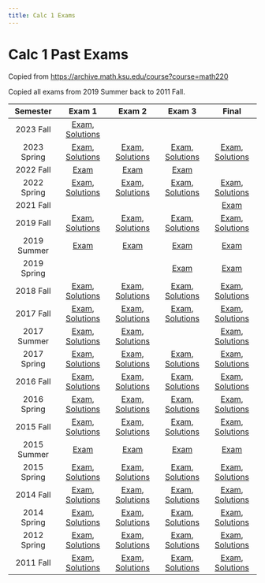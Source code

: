 ```yaml
---
title: Calc 1 Exams
---
```


# Calc 1 Past Exams

Copied from <https://archive.math.ksu.edu/course?course=math220>

Copied all exams from 2019 Summer back to 2011 Fall.

|Semester|Exam 1|Exam 2|Exam 3|Final|
|:---:|:---:|:---:|:---:|:---:|
| 2023 Fall | [Exam](./exams/2023-fall-exam1.pdf), [Solutions](./exams/2023-fall-exam1-sol.pdf) |  |  |  | 
| 2023 Spring | [Exam](./exams/2023-spring-exam1.pdf), [Solutions](./exams/2023-spring-exam1-sol.pdf) | [Exam](./exams/2023-spring-exam2.pdf), [Solutions](./exams/2023-spring-exam2-sol.pdf) | [Exam](./exams/2023-spring-exam3.pdf), [Solutions](./exams/2023-spring-exam3-sol.pdf) | [Exam](./exams/2023-spring-final.pdf), [Solutions](./exams/2023-spring-final-sol.pdf) | 
| 2022 Fall | [Exam](./exams/2022-fall-exam1.pdf) | [Exam](./exams/2022-fall-exam2.pdf) | [Exam](./exams/2022-fall-exam3.pdf) |  | 
| 2022 Spring | [Exam](./exams/2022-spring-exam1.pdf), [Solutions](./exams/2022-spring-exam1-sol.pdf) | [Exam](./exams/2022-spring-exam2.pdf), [Solutions](./exams/2022-spring-exam2-sol.pdf) | [Exam](./exams/2022-spring-exam3.pdf), [Solutions](./exams/2022-spring-exam3-sol.pdf) | [Exam](./exams/2022-spring-final.pdf), [Solutions](./exams/2022-spring-final-sol.pdf) | 
| 2021 Fall |  |  |  | [Exam](./exams/2021-fall-final.pdf) | 
| 2019 Fall | [Exam](./exams/2019-fall-exam1.pdf), [Solutions](./exams/2019-fall-exam1-sol.pdf) | [Exam](./exams/2019-fall-exam2.pdf), [Solutions](./exams/2019-fall-exam2-sol.pdf) | [Exam](./exams/2019-fall-exam3.pdf), [Solutions](./exams/2019-fall-exam3-sol.pdf) | [Exam](./exams/2019-fall-final.pdf), [Solutions](./exams/2019-fall-final-sol.pdf) | 
| 2019 Summer | [Exam](./exams/2019-summer-exam1.pdf) | [Exam](./exams/2019-summer-exam2.pdf) | [Exam](./exams/2019-summer-exam3.pdf) | [Exam](./exams/2019-summer-final.pdf) | 
| 2019 Spring |  |  | [Exam](./exams/2019-spring-exam3.pdf) | [Exam](./exams/2019-spring-final.pdf) | 
| 2018 Fall | [Exam](./exams/2018-fall-exam1.pdf), [Solutions](./exams/2018-fall-exam1-sol.pdf) | [Exam](./exams/2018-fall-exam2.pdf), [Solutions](./exams/2018-fall-exam2-sol.pdf) | [Exam](./exams/2018-fall-exam3.pdf), [Solutions](./exams/2018-fall-exam3-sol.pdf) | [Exam](./exams/2018-fall-final.pdf), [Solutions](./exams/2018-fall-final-sol.pdf) | 
| 2017 Fall | [Exam](./exams/2017-fall-exam1.pdf), [Solutions](./exams/2017-fall-exam1-sol.pdf) | [Exam](./exams/2017-fall-exam2.pdf), [Solutions](./exams/2017-fall-exam2-sol.pdf) | [Exam](./exams/2017-fall-exam3.pdf), [Solutions](./exams/2017-fall-exam3-sol.pdf) | [Exam](./exams/2017-fall-final.pdf), [Solutions](./exams/2017-fall-final-sol.pdf) | 
| 2017 Summer | [Exam](./exams/2017-summer-exam1.pdf), [Solutions](./exams/2017-summer-exam1-sol.pdf) | [Exam](./exams/2017-summer-exam2.pdf), [Solutions](./exams/2017-summer-exam2-sol.pdf) |  | [Exam](./exams/2017-summer-final.pdf), [Solutions](./exams/2017-summer-final-sol.pdf) | 
| 2017 Spring | [Exam](./exams/2017-spring-exam1.pdf), [Solutions](./exams/2017-spring-exam1-sol.pdf) | [Exam](./exams/2017-spring-exam2.pdf), [Solutions](./exams/2017-spring-exam2-sol.pdf) | [Exam](./exams/2017-spring-exam3.pdf), [Solutions](./exams/2017-spring-exam3-sol.pdf) | [Exam](./exams/2017-spring-final.pdf), [Solutions](./exams/2017-spring-final-sol.pdf) | 
| 2016 Fall | [Exam](./exams/2016-fall-exam1.pdf), [Solutions](./exams/2016-fall-exam1-sol.pdf) | [Exam](./exams/2016-fall-exam2.pdf), [Solutions](./exams/2016-fall-exam2-sol.pdf) | [Exam](./exams/2016-fall-exam3.pdf), [Solutions](./exams/2016-fall-exam3-sol.pdf) | [Exam](./exams/2016-fall-final.pdf), [Solutions](./exams/2016-fall-final-sol.pdf) | 
| 2016 Spring | [Exam](./exams/2016-spring-exam1.pdf), [Solutions](./exams/2016-spring-exam1-sol.pdf) | [Exam](./exams/2016-spring-exam2.pdf), [Solutions](./exams/2016-spring-exam2-sol.pdf) | [Exam](./exams/2016-spring-exam3.pdf), [Solutions](./exams/2016-spring-exam3-sol.pdf) | [Exam](./exams/2016-spring-final.pdf), [Solutions](./exams/2016-spring-final-sol.pdf) | 
| 2015 Fall | [Exam](./exams/2015-fall-exam1.pdf), [Solutions](./exams/2015-fall-exam1-sol.pdf) | [Exam](./exams/2015-fall-exam2.pdf), [Solutions](./exams/2015-fall-exam2-sol.pdf) | [Exam](./exams/2015-fall-exam3.pdf), [Solutions](./exams/2015-fall-exam3-sol.pdf) | [Exam](./exams/2015-fall-final.pdf), [Solutions](./exams/2015-fall-final-sol.pdf) | 
| 2015 Summer | [Exam](./exams/2015-summer-exam1.pdf) | [Exam](./exams/2015-summer-exam2.pdf) | [Exam](./exams/2015-summer-exam3.pdf) | [Exam](./exams/2015-summer-final.pdf) | 
| 2015 Spring | [Exam](./exams/2015-spring-exam1.pdf), [Solutions](./exams/2015-spring-exam1-sol.pdf) | [Exam](./exams/2015-spring-exam2.pdf), [Solutions](./exams/2015-spring-exam2-sol.pdf) | [Exam](./exams/2015-spring-exam3.pdf), [Solutions](./exams/2015-spring-exam3-sol.pdf) | [Exam](./exams/2015-spring-final.pdf), [Solutions](./exams/2015-spring-final-sol.pdf) | 
| 2014 Fall | [Exam](./exams/2014-fall-exam1.pdf), [Solutions](./exams/2014-fall-exam1-sol.pdf) | [Exam](./exams/2014-fall-exam2.pdf), [Solutions](./exams/2014-fall-exam2-sol.pdf) | [Exam](./exams/2014-fall-exam3.pdf), [Solutions](./exams/2014-fall-exam3-sol.pdf) | [Exam](./exams/2014-fall-final.pdf), [Solutions](./exams/2014-fall-final-sol.pdf) | 
| 2014 Spring | [Exam](./exams/2014-spring-exam1.pdf), [Solutions](./exams/2014-spring-exam1-sol.pdf) | [Exam](./exams/2014-spring-exam2.pdf), [Solutions](./exams/2014-spring-exam2-sol.pdf) | [Exam](./exams/2014-spring-exam3.pdf), [Solutions](./exams/2014-spring-exam3-sol.pdf) | [Exam](./exams/2014-spring-final.pdf), [Solutions](./exams/2014-spring-final-sol.pdf) | 
| 2012 Spring | [Exam](./exams/2012-spring-exam1.pdf), [Solutions](./exams/2012-spring-exam1-sol.pdf) | [Exam](./exams/2012-spring-exam2.pdf), [Solutions](./exams/2012-spring-exam2-sol.pdf) | [Exam](./exams/2012-spring-exam3.pdf), [Solutions](./exams/2012-spring-exam3-sol.pdf) | [Exam](./exams/2012-spring-final.pdf), [Solutions](./exams/2012-spring-final-sol.pdf) | 
| 2011 Fall | [Exam](./exams/2011-fall-exam1.pdf), [Solutions](./exams/2011-fall-exam1-sol.pdf) | [Exam](./exams/2011-fall-exam2.pdf), [Solutions](./exams/2011-fall-exam2-sol.pdf) | [Exam](./exams/2011-fall-exam3.pdf), [Solutions](./exams/2011-fall-exam3-sol.pdf) | [Exam](./exams/2011-fall-final.pdf), [Solutions](./exams/2011-fall-final-sol.pdf) | 
